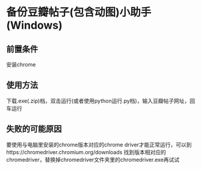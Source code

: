 # 备份豆瓣帖子(包含动图)小助手(Windows)

## 前置条件
安装chrome

## 使用方法
下载.exe(.zip)档，双击运行(或者使用python运行.py档)，输入豆瓣帖子网址，回车运行

## 失败的可能原因
要使用与电脑里安装的chrome版本对应的chrome driver才能正常运行，可以到https://chromedriver.chromium.org/downloads 找到版本相对应的chromedriver，替换掉chromedriver文件夹里的chromedriver.exe再试试